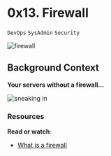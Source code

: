 # 0x13. Firewall
``DevOps`` ``SysAdmin`` ``Security``

![firewall](https://s3.amazonaws.com/intranet-projects-files/holbertonschool-sysadmin_devops/284/V1HjQ1Y.png)

## Background Context
**Your servers without a firewall…**

![sneaking in](https://s3.amazonaws.com/intranet-projects-files/holbertonschool-sysadmin_devops/155/holbertonschool-firewall.gif)

### Resources
**Read or watch**:
- [What is a firewall](https://en.wikipedia.org/wiki/Firewall_%28computing%29)

